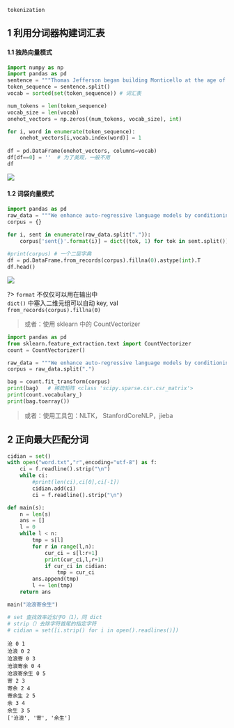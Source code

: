 
`tokenization`

## 1 利用分词器构建词汇表

#### 1.1 独热向量模式

```python
import numpy as np
import pandas as pd
sentence = """Thomas Jefferson began building Monticello at the age of 26."""
token_sequence = sentence.split()
vocab = sorted(set(token_sequence)) # 词汇表

num_tokens = len(token_sequence)
vocab_size = len(vocab)
onehot_vectors = np.zeros((num_tokens, vocab_size), int)

for i, word in enumerate(token_sequence):
    onehot_vectors[i,vocab.index(word)] = 1
    
df = pd.DataFrame(onehot_vectors, columns=vocab)
df[df==0] = ''  # 为了美观，一般不用
df
```

![](https://s2.loli.net/2022/01/04/nZWrM7bIdlCoJyE.jpg)

#### 1.2 词袋向量模式

```python
import pandas as pd
raw_data = """We enhance auto-regressive language models by conditioning on document chunks retrieved from a large corpus, based on local similarity with preceding tokens. With a 2 trillion token database, our Retrieval-Enhanced Transformer (RETRO) obtains comparable performance to GPT-3 and Jurassic-1 on the Pile, despite using 25× fewer parameters. """
corpus = {}

for i, sent in enumerate(raw_data.split(".")):
    corpus['sent{}'.format(i)] = dict((tok, 1) for tok in sent.split())
    
#print(corpus) # 一个二层字典
df = pd.DataFrame.from_records(corpus).fillna(0).astype(int).T
df.head()
```

![](https://s2.loli.net/2022/01/04/6EC89NUIYMXeGah.jpg)

?> `format` 不仅仅可以用在输出中<br> `dict()` 中塞入二维元组可以自动 key, val <br> `from_records(corpus).fillna(0)`

>或者：使用 sklearn 中的 CountVectorizer

```python
import pandas as pd
from sklearn.feature_extraction.text import CountVectorizer
count = CountVectorizer()

raw_data = """We enhance auto-regressive language models by conditioning on document chunks retrieved from a large corpus, based on local similarity with preceding tokens. With a 2 trillion token database, our Retrieval-Enhanced Transformer (RETRO) obtains comparable performance to GPT-3 and Jurassic-1 on the Pile, despite using 25× fewer parameters. """
corpus = raw_data.split(".")

bag = count.fit_transform(corpus)
print(bag)   # 稀疏矩阵 <class 'scipy.sparse.csr.csr_matrix'>
print(count.vocabulary_)
print(bag.toarray())
```

>或者：使用工具包：NLTK， StanfordCoreNLP，jieba

## 2 正向最大匹配分词

```python
cidian = set()
with open("word.txt","r",encoding="utf-8") as f:
    ci = f.readline().strip("\n")
    while ci:
        #print(len(ci),ci[0],ci[-1])
        cidian.add(ci)
        ci = f.readline().strip("\n")

def main(s):
    n = len(s)
    ans = []
    l = 0
    while l < n:
        tmp = s[l]
        for r in range(l,n):
            cur_ci = s[l:r+1]
            print(cur_ci,l,r+1)
            if cur_ci in cidian:
                tmp = cur_ci
        ans.append(tmp)
        l += len(tmp)
    return ans

main("沧浪寄余生")

# set 查找效率近似于O（1），同 dict
# strip（）去除字符首尾的指定字符
# cidian = set([i.strip() for i in open().readlines()])
```

```输出
沧 0 1
沧浪 0 2
沧浪寄 0 3
沧浪寄余 0 4
沧浪寄余生 0 5
寄 2 3
寄余 2 4
寄余生 2 5
余 3 4
余生 3 5
['沧浪', '寄', '余生']
```
